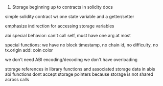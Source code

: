 1. Storage
beginning up to contracts in solidity docs

simple solidity contract w/ one state variable and a getter/setter


emphasize indirection for accessing storage variables


abi special behavior: can't call self, must have one arg at most


special functions: we have no block timestamp, no chain id, no difficulty, no tx.origin
add: coin color

we don't need ABI encoding/decoding
we don't have overloading


storage references in library functions and associated storage data in abis 
abi functions dont accept storage pointers because storage is not shared across calls

